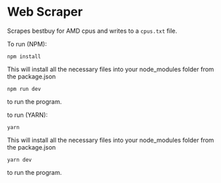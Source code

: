 # Web Scraper

Scrapes bestbuy for AMD cpus and writes to a `cpus.txt` file.

To run (NPM):

```
npm install
```

This will install all the necessary files into your node_modules folder from the package.json

```
npm run dev
```

to run the program.

to run (YARN):

```
yarn
```

This will install all the necessary files into your node_modules folder from the package.json

```
yarn dev
```

to run the program.
